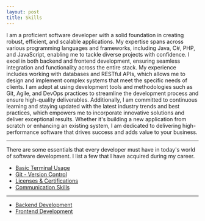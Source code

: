 ```yaml
---
layout: post
title: Skills
---
```


I am a proficient software developer with a solid foundation in creating robust, efficient, and scalable applications. My expertise spans across various programming languages and frameworks, including Java, C#, PHP, and JavaScript, enabling me to tackle diverse projects with confidence. I excel in both backend and frontend development, ensuring seamless integration and functionality across the entire stack. My experience includes working with databases and RESTful APIs, which allows me to design and implement complex systems that meet the specific needs of clients. I am adept at using development tools and methodologies such as Git, Agile, and DevOps practices to streamline the development process and ensure high-quality deliverables. Additionally, I am committed to continuous learning and staying updated with the latest industry trends and best practices, which empowers me to incorporate innovative solutions and deliver exceptional results. Whether it's building a new application from scratch or enhancing an existing system, I am dedicated to delivering high-performance software that drives success and adds value to your business.

---
There are some essentials that every developer must have in today's world of software development. I list a few that I have acquired during my career.
- [Basic Terminal Usage](/essentials/basic-terminal-usage)  
- [Git - Version Control](/essentials/git-version-control)  
- [Licenses & Certifications](/licenses-and-certifications)  
- [Communication Skills](/essentials/communication-skills)

---
- [Backend Development](backend_developer/backend-developer)  
- [Frontend Development](frontend_developer/frontend-developer) 